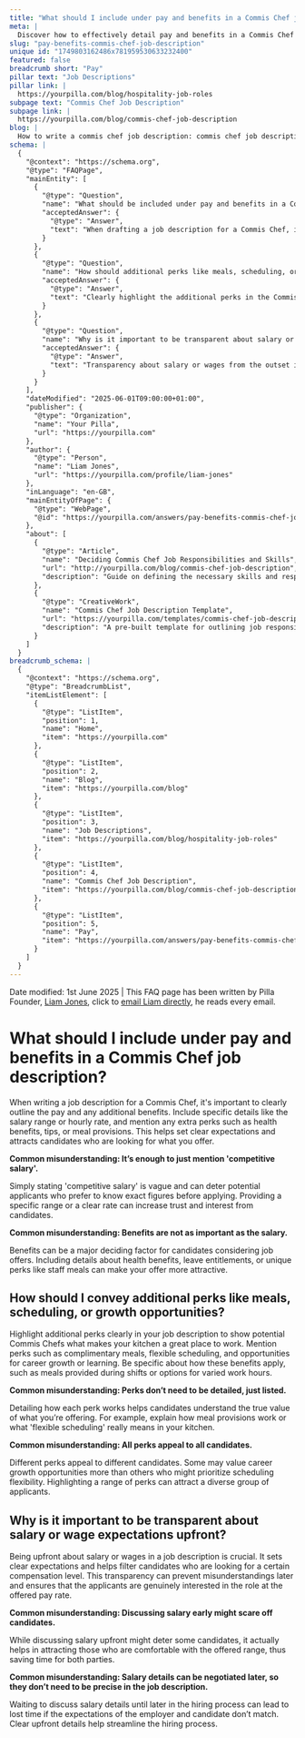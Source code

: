 ```yaml
---
title: "What should I include under pay and benefits in a Commis Chef job description?"
meta: |
  Discover how to effectively detail pay and benefits in a Commis Chef job description to attract qualified candidates and avoid common pitfalls.
slug: "pay-benefits-commis-chef-job-description"
unique id: "1749803162486x781959530633232400"
featured: false
breadcrumb short: "Pay"
pillar text: "Job Descriptions"
pillar link: |
  https://yourpilla.com/blog/hospitality-job-roles
subpage text: "Commis Chef Job Description"
subpage link: |
  https://yourpilla.com/blog/commis-chef-job-description
blog: |
  How to write a commis chef job description: commis chef job description template included.
schema: |
  {
    "@context": "https://schema.org",
    "@type": "FAQPage",
    "mainEntity": [
      {
        "@type": "Question",
        "name": "What should be included under pay and benefits in a Commis Chef job description?",
        "acceptedAnswer": {
          "@type": "Answer",
          "text": "When drafting a job description for a Commis Chef, it is crucial to clearly state the pay and any additional benefits. Provide details such as the salary range or hourly rate and extra perks like health benefits, tips, or meals. This sets clear expectations and attracts applicants who are looking for specific things in their job offer."
        }
      },
      {
        "@type": "Question",
        "name": "How should additional perks like meals, scheduling, or growth opportunities be conveyed in a job description?",
        "acceptedAnswer": {
          "@type": "Answer",
          "text": "Clearly highlight the additional perks in the Commis Chef job description to demonstrate the value of your kitchen as an attractive work environment. Be specific about the perks, such as meals provided during shifts or flexible work hours, and detail how each benefit is implemented to fully inform potential applicants."
        }
      },
      {
        "@type": "Question",
        "name": "Why is it important to be transparent about salary or wage expectations upfront in a job description?",
        "acceptedAnswer": {
          "@type": "Answer",
          "text": "Transparency about salary or wages from the outset is vital in a job description. It sets clear expectations and filters candidates who seek specific compensation. This transparency prevents later misunderstandings and ensures that only genuinely interested candidates apply."
        }
      }
    ],
    "dateModified": "2025-06-01T09:00:00+01:00",
    "publisher": {
      "@type": "Organization",
      "name": "Your Pilla",
      "url": "https://yourpilla.com"
    },
    "author": {
      "@type": "Person",
      "name": "Liam Jones",
      "url": "https://yourpilla.com/profile/liam-jones"
    },
    "inLanguage": "en-GB",
    "mainEntityOfPage": {
      "@type": "WebPage",
      "@id": "https://yourpilla.com/answers/pay-benefits-commis-chef-job-description"
    },
    "about": [
      {
        "@type": "Article",
        "name": "Deciding Commis Chef Job Responsibilities and Skills",
        "url": "http://yourpilla.com/blog/commis-chef-job-description",
        "description": "Guide on defining the necessary skills and responsibilities for hiring a Commis Chef."
      },
      {
        "@type": "CreativeWork",
        "name": "Commis Chef Job Description Template",
        "url": "https://yourpilla.com/templates/commis-chef-job-description",
        "description": "A pre-built template for outlining job responsibilities and requirements for a Commis Chef."
      }
    ]
  }
breadcrumb_schema: |
  {
    "@context": "https://schema.org",
    "@type": "BreadcrumbList",
    "itemListElement": [
      {
        "@type": "ListItem",
        "position": 1,
        "name": "Home",
        "item": "https://yourpilla.com"
      },
      {
        "@type": "ListItem",
        "position": 2,
        "name": "Blog",
        "item": "https://yourpilla.com/blog"
      },
      {
        "@type": "ListItem",
        "position": 3,
        "name": "Job Descriptions",
        "item": "https://yourpilla.com/blog/hospitality-job-roles"
      },
      {
        "@type": "ListItem",
        "position": 4,
        "name": "Commis Chef Job Description",
        "item": "https://yourpilla.com/blog/commis-chef-job-description"
      },
      {
        "@type": "ListItem",
        "position": 5,
        "name": "Pay",
        "item": "https://yourpilla.com/answers/pay-benefits-commis-chef-job-description"
      }
    ]
  }
---
```


Date modified: 1st June 2025 | This FAQ page has been written by Pilla Founder, [Liam Jones](https://yourpilla.com/profile/liam-jones), click to [email Liam directly](https://mailto:liam@yourpilla.com), he reads every email.

# What should I include under pay and benefits in a Commis Chef job description?

When writing a job description for a Commis Chef, it's important to clearly outline the pay and any additional benefits. Include specific details like the salary range or hourly rate, and mention any extra perks such as health benefits, tips, or meal provisions. This helps set clear expectations and attracts candidates who are looking for what you offer.

**Common misunderstanding: It’s enough to just mention 'competitive salary'.**

Simply stating 'competitive salary' is vague and can deter potential applicants who prefer to know exact figures before applying. Providing a specific range or a clear rate can increase trust and interest from candidates.

**Common misunderstanding: Benefits are not as important as the salary.**

Benefits can be a major deciding factor for candidates considering job offers. Including details about health benefits, leave entitlements, or unique perks like staff meals can make your offer more attractive.

## How should I convey additional perks like meals, scheduling, or growth opportunities?

Highlight additional perks clearly in your job description to show potential Commis Chefs what makes your kitchen a great place to work. Mention perks such as complimentary meals, flexible scheduling, and opportunities for career growth or learning. Be specific about how these benefits apply, such as meals provided during shifts or options for varied work hours.

**Common misunderstanding: Perks don’t need to be detailed, just listed.**

Detailing how each perk works helps candidates understand the true value of what you’re offering. For example, explain how meal provisions work or what 'flexible scheduling' really means in your kitchen.

**Common misunderstanding: All perks appeal to all candidates.**

Different perks appeal to different candidates. Some may value career growth opportunities more than others who might prioritize scheduling flexibility. Highlighting a range of perks can attract a diverse group of applicants.

## Why is it important to be transparent about salary or wage expectations upfront?

Being upfront about salary or wages in a job description is crucial. It sets clear expectations and helps filter candidates who are looking for a certain compensation level. This transparency can prevent misunderstandings later and ensures that the applicants are genuinely interested in the role at the offered pay rate.

**Common misunderstanding: Discussing salary early might scare off candidates.**

While discussing salary upfront might deter some candidates, it actually helps in attracting those who are comfortable with the offered range, thus saving time for both parties.

**Common misunderstanding: Salary details can be negotiated later, so they don’t need to be precise in the job description.**

Waiting to discuss salary details until later in the hiring process can lead to lost time if the expectations of the employer and candidate don’t match. Clear upfront details help streamline the hiring process.